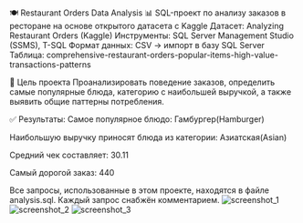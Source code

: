 
🍽️ Restaurant Orders Data Analysis
📊 SQL-проект по анализу заказов в ресторане на основе открытого датасета с Kaggle
Датасет:
Analyzing Restaurant Orders (Kaggle)
Инструменты: SQL Server Management Studio (SSMS), T-SQL
Формат данных: CSV → импорт в базу SQL Server
Таблица: comprehensive-restaurant-orders-popular-items-high-value-transactions-patterns

📌 Цель проекта
Проанализировать поведение заказов, определить самые популярные блюда, категорию с наибольшей выручкой, а также выявить общие паттерны потребления.

✅ Результаты:
Самое популярное блюдо: Гамбургер(Hamburger)

Наибольшую выручку приносят блюда из категории: Азиатская(Asian)

Средний чек составляет: 30.11

Самый дорогой заказ: 440

Все запросы, использованные в этом проекте, находятся в файле analysis.sql. Каждый запрос снабжён комментарием.
![screenshot_1](https://github.com/user-attachments/assets/8488ae1f-39b0-4c39-b2b0-a2d8d5230d69)
![screenshot_2](https://github.com/user-attachments/assets/92b0e433-2c3a-45a6-85ac-4c18692f064d)
![screenshot_3](https://github.com/user-attachments/assets/a781c7c7-f1ed-49a2-8748-c51196871e9b)

